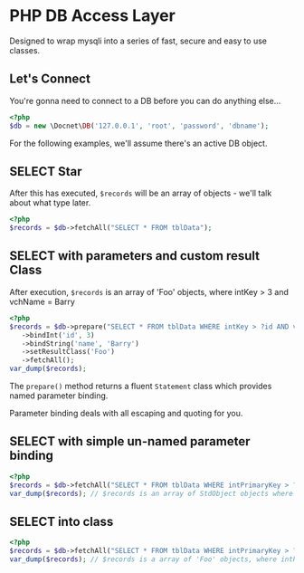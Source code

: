 # PHP DB Access Layer #

Designed to wrap mysqli into a series of fast, secure and easy to use classes.

## Let's Connect ##

You're gonna need to connect to a DB before you can do anything else...

```php
<?php
$db = new \Docnet\DB('127.0.0.1', 'root', 'password', 'dbname');
```

For the following examples, we'll assume there's an active DB object.

## SELECT Star ##

After this has executed, `$records` will be an array of objects - we'll talk about what type later.

```php
<?php
$records = $db->fetchAll("SELECT * FROM tblData");
```

## SELECT with parameters and custom result Class ##

After execution, `$records` is an array of 'Foo' objects, where intKey > 3 and vchName = Barry

```php
<?php
$records = $db->prepare("SELECT * FROM tblData WHERE intKey > ?id AND vchName = ?name")
   ->bindInt('id', 3)
   ->bindString('name', 'Barry')
   ->setResultClass('Foo')
   ->fetchAll();
var_dump($records);
```
The `prepare()` method returns a fluent `Statement` class which provides named parameter binding.

Parameter binding deals with all escaping and quoting for you.

## SELECT with simple un-named parameter binding ##

```php
<?php
$records = $db->fetchAll("SELECT * FROM tblData WHERE intPrimaryKey > ?", array(3));
var_dump($records); // $records is an array of StdObject objects where intPrimaryKey > 3.
```

## SELECT into class ##

```php
<?php
$records = $db->fetchAll("SELECT * FROM tblData WHERE intPrimaryKey > ?", array(3), 'Foo');
var_dump($records); // $records is a array of 'Foo' objects, where intPrimaryKey > 3
```


